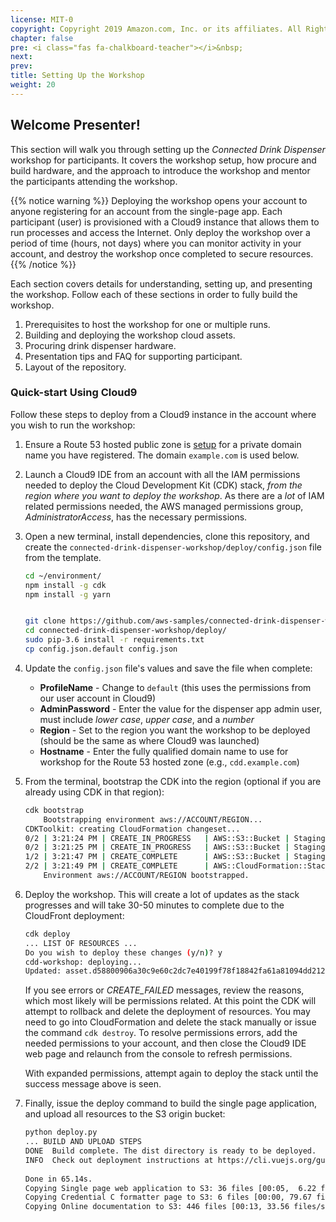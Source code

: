```yaml
---
license: MIT-0
copyright: Copyright 2019 Amazon.com, Inc. or its affiliates. All Rights Reserved.
chapter: false
pre: <i class="fas fa-chalkboard-teacher"></i>&nbsp;
next: 
prev: 
title: Setting Up the Workshop
weight: 20
---
```


## Welcome Presenter!

This section will walk you through setting up the *Connected Drink Dispenser* workshop for participants. It covers the workshop setup, how procure and build hardware, and the approach to introduce the workshop and mentor the participants attending the workshop.

{{% notice warning %}}
Deploying the workshop opens your account to anyone registering for an account from the single-page app. Each participant (user) is provisioned with a Cloud9 instance that allows them to run processes and access the Internet. Only deploy the workshop over a period of time (hours, not days) where you can monitor activity in your account, and destroy the workshop once completed to secure resources.
{{% /notice %}}

Each section covers details for understanding, setting up, and presenting the workshop. Follow each of these sections in order to fully build the workshop.

1. Prerequisites to host the workshop for one or multiple runs.
1. Building and deploying the workshop cloud assets.
1. Procuring drink dispenser hardware.
1. Presentation tips and FAQ for supporting participant.
1. Layout of the repository.

### Quick-start Using Cloud9

Follow these steps to deploy from a Cloud9 instance in the account where you wish to run the workshop:

1. Ensure a Route 53 hosted public zone is [setup](https://docs.aws.amazon.com/Route53/latest/DeveloperGuide/dns-configuring.html) for a private domain name you have registered. The domain `example.com` is used below.
1. Launch a Cloud9 IDE from an account with all the IAM permissions needed to deploy the Cloud Development Kit (CDK) stack, *from the region where you want to deploy the workshop*. As there are a *lot* of IAM related permissions needed, the AWS managed permissions group, *AdministratorAccess*, has the necessary permissions.
1. Open a new terminal, install dependencies, clone this repository, and create the `connected-drink-dispenser-workshop/deploy/config.json` file from the template.

    ```bash
    cd ~/environment/
    npm install -g cdk
    npm install -g yarn


    git clone https://github.com/aws-samples/connected-drink-dispenser-workshop.git
    cd connected-drink-dispenser-workshop/deploy/
    sudo pip-3.6 install -r requirements.txt
    cp config.json.default config.json
    ```
1. Update the `config.json` file's values and save the file when complete:

    * **ProfileName** - Change to `default` (this uses the permissions from our user account in Cloud9)
    * **AdminPassword** - Enter the value for the dispenser app admin user, must include *lower case*, *upper case*, and a *number* 
    * **Region** - Set to the region you want the workshop to be deployed (should be the same as where Cloud9 was launched)
    * **Hostname** - Enter the fully qualified domain name to use for workshop for the Route 53 hosted zone (e.g., `cdd.example.com`)

1. From the terminal, bootstrap the CDK into the region (optional if you are already using CDK in that region):

    ```bash
    cdk bootstrap
        Bootstrapping environment aws://ACCOUNT/REGION...
    CDKToolkit: creating CloudFormation changeset...
    0/2 | 3:21:24 PM | CREATE_IN_PROGRESS   | AWS::S3::Bucket | StagingBucket 
    0/2 | 3:21:25 PM | CREATE_IN_PROGRESS   | AWS::S3::Bucket | StagingBucket Resource creation Initiated
    1/2 | 3:21:47 PM | CREATE_COMPLETE      | AWS::S3::Bucket | StagingBucket 
    2/2 | 3:21:49 PM | CREATE_COMPLETE      | AWS::CloudFormation::Stack | CDKToolkit 
        Environment aws://ACCOUNT/REGION bootstrapped.
    ```

1. Deploy the workshop. This will create a lot of updates as the stack progresses and will take 30-50 minutes to complete due to the CloudFront deployment:

    ```bash
    cdk deploy
    ... LIST OF RESOURCES ...
    Do you wish to deploy these changes (y/n)? y
    cdd-workshop: deploying...
    Updated: asset.d58800906a30c9e60c2dc7e40199f78f18842fa61a81094dd212ef1d9c4607a7 (zip)
    ```

    If you see errors or *CREATE_FAILED* messages, review the reasons, which most likely will be permissions related. At this point the CDK will attempt to rollback and delete the deployment of resources. You may need to go into CloudFormation and delete the stack manually or issue the command `cdk destroy`. To resolve permissions errors, add the needed permissions to your account, and then close the Cloud9 IDE web page and relaunch from the console to refresh permissions.

    With expanded permissions, attempt again to deploy the stack until the success message above is seen.

1. Finally, issue the deploy command to build the single page application, and upload all resources to the S3 origin bucket:

    ```bash
    python deploy.py
    ... BUILD AND UPLOAD STEPS
    DONE  Build complete. The dist directory is ready to be deployed.
    INFO  Check out deployment instructions at https://cli.vuejs.org/guide/deployment.html
                                    
    Done in 65.14s.
    Copying Single page web application to S3: 36 files [00:05,  6.22 files/s]                                              
    Copying Credential C formatter page to S3: 6 files [00:00, 79.67 files/s]                                               
    Copying Online documentation to S3: 446 files [00:13, 33.56 files/s]
    ```